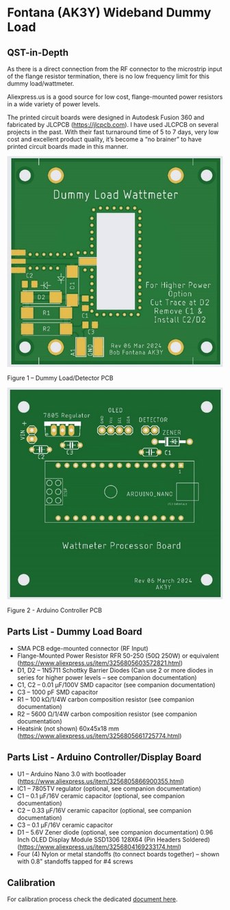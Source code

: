 # Fontana (AK3Y) Wideband Dummy Load

## QST-in-Depth
As there is a direct connection from the RF connector to the microstrip input of the flange resistor termination, there is no low frequency limit for this dummy load/wattmeter.

Aliexpress.us is a good source for low cost, flange-mounted power resistors in a wide variety of power levels.

The printed circuit boards were designed in Autodesk Fusion 360 and fabricated by JLCPCB (https://jlcpcb.com).  I have used JLCPCB on several projects in the past. With their fast turnaround time of 5 to 7 days, very low cost and excellent product quality, it’s become a “no brainer” to have printed circuit boards made in this manner.

 
![Figure 1 – Dummy Load/Detector PCB](images/Picture1.jpg)

Figure 1 – Dummy Load/Detector PCB	    

![Figure 2 - Arduino Controller PCB](images/Picture2.jpg)

Figure 2 - Arduino Controller PCB

## Parts List - Dummy Load Board
- SMA PCB edge-mounted connector (RF Input)
- Flange-Mounted Power Resistor RFR 50-250 (50Ω 250W) or equivalent (https://www.aliexpress.us/item/3256805603572821.html)
- D1, D2 – 1N5711 Schottky Barrier Diodes (Can use 2 or more diodes in series for higher power levels – see companion documentation)
- C1, C2 – 0.01 µF/100V SMD capacitor (see companion documentation)
- C3 – 1000 pF SMD capacitor
- R1 – 100 kΩ/1/4W carbon composition resistor (see companion documentation)
- R2 – 5600 Ω/1/4W carbon composition resistor (see companion documentation)
- Heatsink (not shown) 60x45x18 mm (https://www.aliexpress.us/item/3256805661725774.html)

## Parts List - Arduino Controller/Display Board
- U1 – Arduino Nano 3.0 with bootloader (https://www.aliexpress.us/item/3256805866900355.html)
- IC1 – 7805TV regulator (optional, see companion documentation)
- C1 – 0.1 µF/16V ceramic capacitor (optional, see companion documentation)
- C2 – 0.33 µF/16V ceramic capacitor (optional, see companion documentation)
- C3 – 0.1 µF/16V ceramic capacitor
- D1 – 5.6V Zener diode (optional, see companion documentation)
0.96 Inch OLED Display Module SSD1306 128X64 (Pin Headers Soldered) (https://www.aliexpress.us/item/3256804169233174.html)
- Four (4) Nylon or metal standoffs (to connect boards together) – shown with 0.8” standoffs tapped for #4 screws

## Calibration

For calibration process check the dedicated [document here](Calibration.md).